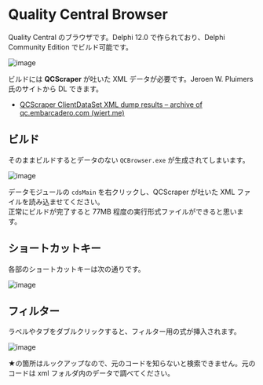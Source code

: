 # Quality Central Browser
Quality Central のブラウザです。Delphi 12.0 で作られており、Delphi Community Edition でビルド可能です。

![image](https://github.com/user-attachments/assets/b73f6c03-e5ed-48fc-9287-fcb6f7600a6c)

ビルドには **QCScraper** が吐いた XML データが必要です。Jeroen W. Pluimers 氏のサイトから DL できます。
 - [QCScraper ClientDataSet XML dump results – archive of qc.embarcadero.com (wiert.me)](https://wiert.me/2017/12/21/qcscraper-clientdataset-xml-dump-results-archive-of-qc-embarcadero-com/)

## ビルド
そのままビルドするとデータのない `QCBrowser.exe` が生成されてしまいます。

![image](https://github.com/user-attachments/assets/467362ca-e025-4756-82e0-ea274ac91fbf)

データモジュールの `cdsMain` を右クリックし、QCScraper が吐いた XML ファイルを読み込ませてください。</br>
正常にビルドが完了すると 77MB 程度の実行形式ファイルができると思います。

## ショートカットキー
各部のショートカットキーは次の通りです。

![image](https://github.com/user-attachments/assets/74bf9da3-99a7-4f6a-aee4-b8cf3ee74471)

## フィルター
ラベルやタブをダブルクリックすると、フィルター用の式が挿入されます。

![image](https://github.com/user-attachments/assets/954da069-d9d7-4129-94fe-da168090ba31)

★の箇所はルックアップなので、元のコードを知らないと検索できません。元のコードは xml フォルダ内のデータで調べてください。
